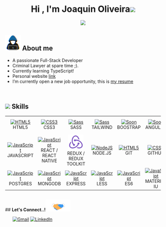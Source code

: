 
<h1 align="center"><b>Hi , I'm Joaquin Oliveira</b><img src="https://media.giphy.com/media/hvRJCLFzcasrR4ia7z/giphy.gif" width="35"></h1>

<p align="center">
  <a href="https://github.com/DenverCoder1/readme-typing-svg"><img src="https://readme-typing-svg.herokuapp.com?font=Time+New+Roman&color=cyan&size=25&center=true&vCenter=true&width=600&height=100&lines=Computer+Science+Students;++;FullStack+Developer;++;Active+Learner/Researcher,;Love+to+learn+new+stuff"></a>
</p>



## <picture><img src = "https://github.com/0xAbdulKhalid/0xAbdulKhalid/raw/main/assets/mdImages/about_me.gif" width = 50px></picture> **About me**



- A passionate Full-Stack Developer
- Criminal Lawyer at spare time ;). 
- Currently learning TypeScript!
- Personal website [link](https://www.joaquinoliveira.com.ar)
- I’m currently open a new job opportunity, this is [my resume](https://docs.google.com/document/d/1W5xZfA0MPoGLISyktRK-LJ3eYy0WwShM/edit?usp=share_link&ouid=105853090924667051230&rtpof=true&sd=true)

<br>

## <img src="https://media2.giphy.com/media/QssGEmpkyEOhBCb7e1/giphy.gif?cid=ecf05e47a0n3gi1bfqntqmob8g9aid1oyj2wr3ds3mg700bl&rid=giphy.gif" width ="25"><b> Skills</b>
<table align="center">
  <tr>
    <td align="center" width="100">
      <a href="#">
        <img src="https://upload.wikimedia.org/wikipedia/commons/6/61/HTML5_logo_and_wordmark.svg" width="50" height="50" alt="HTML5" />
      </a>
      <br>HTML5
    </td>
    <td align="center" width="100">
      <a href="#">
        <img src="https://upload.wikimedia.org/wikipedia/commons/d/d5/CSS3_logo_and_wordmark.svg" width="50" height="50" alt="CSS3" />
      </a>
      <br>CSS3
    </td>
    <td align="center"  width="100">
      <a href="#">
        <img src="https://upload.wikimedia.org/wikipedia/commons/9/96/Sass_Logo_Color.svg" width="50" height="50" alt="Sass" />
      </a>
      <br>SASS
    </td>
    <td align="center"  width="100">
      <a href="#">
        <img src="https://upload.wikimedia.org/wikipedia/commons/d/d5/Tailwind_CSS_Logo.svg" width="50" height="50" alt="Sass" />
      </a>
      <br>TAILWIND
    </td>
    <td align="center" width="100">
      <a href="#">
        <img src="https://cdn.jsdelivr.net/gh/devicons/devicon/icons/bootstrap/bootstrap-original.svg" width="50" height="50" alt="Soon" />
      </a>
      <br>BOOSTRAP
    </td>
    <td align="center" width="100">
      <a href="#">
        <img src="https://cdn.worldvectorlogo.com/logos/angular-icon-1.svg" width="50" height="50" alt="Soon" />
      </a>
      <br>ANGULAR
    </td>
    <td align="center" width="100">
      <a href="#">
        <img src="https://upload.wikimedia.org/wikipedia/commons/3/33/Figma-logo.svg" width="50" height="50" alt="Soon" />
      </a>
      <br>FIGMA
    </td>
     <td align="center" width="100">
      <a href="#">
        <img src="https://w7.pngwing.com/pngs/924/1009/png-transparent-mysql-relational-database-management-system-logo-php-others-orange-logo-mysql-logo.png" width="50" height="50" alt="JavaScript" />
      </a>
      <br>MYSQL
    </td>
  </tr>
  <tr>
    <td align="center" width="100">
      <a href="#">
        <img src="https://upload.wikimedia.org/wikipedia/commons/9/99/Unofficial_JavaScript_logo_2.svg" width="50" height="50" alt="JavaScript" />
      </a>
      <br>JAVASCRIPT
    </td>
    <td align="center" width="100">
      <a href="#">
        <img src="https://cdn.worldvectorlogo.com/logos/react-2.svg" width="50" height="50" alt="JavaScript" />
      </a>
      <br>REACT / REACT NATIVE
    </td>
    <td align="center" width="100">
      <a href="#">
        <img src="https://raw.githubusercontent.com/sachinverma53121/sachinverma53121/master/icons/redux.png" width="50" height="50" alt="Redux" />
      </a>
      <br>REDUX / REDUX TOOLKIT
    </td>
    </td>
    <td align="center" width="100">
      <a href="#">
        <img src="https://upload.wikimedia.org/wikipedia/commons/d/d9/Node.js_logo.svg" width="50" height="50" alt="NodeJS" />
      </a>
      <br>NODE.JS
    </td> 
  <td align="center" width="100">
   <a href="#">
   <img src="https://cdn.jsdelivr.net/gh/devicons/devicon/icons/git/git-original.svg" width="50" height="50" alt="HTML5" />
 </a>
   <br>GIT
  </td>
   <td align="center" width="100">
   <a href="#">
   <img src="https://cdn.jsdelivr.net/gh/devicons/devicon/icons/github/github-original.svg" width="50" height="50" alt="CSS3" />
   </a>
  <br>GITHUB
   </td>
          <td align="center" width="100">
      <a href="#">
        <img src="https://google.github.io/sqlcommenter/images/sequelize-logo.png" width="50" height="50" alt="JavaScript" />
      </a>
      <br>SEQUELIZE
    </td>
<tr>
    <td align="center" width="100">
      <a href="#">
        <img src="https://cdn.jsdelivr.net/gh/devicons/devicon/icons/mysql/mysql-original.svg" width="50" height="50" alt="JavaScript" />
      </a>
      <br>POSTGRES
    </td>
  <td align="center" width="100">
      <a href="#">
        <img src="https://cdn.worldvectorlogo.com/logos/mongodb-icon-1.svg" width="50" height="50" alt="JavaScript" />
      </a>
      <br>MONGODB
    </td>
   <td align="center" width="100">
      <a href="#">
        <img src="https://cdn.worldvectorlogo.com/logos/express-109.svg" width="50" height="50" alt="JavaScript" />
      </a>
      <br>EXPRESS
    </td>
  <td align="center" width="100">
      <a href="#">
        <img src="https://cdn.worldvectorlogo.com/logos/less.svg" width="50" height="50" alt="JavaScript" />
      </a>
      <br>LESS
    </td>
  <td align="center" width="100">
      <a href="#">
        <img src="https://cdn.worldvectorlogo.com/logos/es6.svg" width="50" height="50" alt="JavaScript" />
      </a>
      <br>ES6
    </td>
  <td align="center" width="100">
      <a href="#">
        <img src="https://cdn.worldvectorlogo.com/logos/material-ui-1.svg" width="50" height="50" alt="JavaScript" />
      </a>
      <br>MATERIAL IU
    </td>
   <td align="center" width="100">
      <a href="#">
        <img src="https://w7.pngwing.com/pngs/398/821/png-transparent-firebase-google-google-i-o-icon-thumbnail.png" width="50" height="50" alt="JavaScript" />
      </a>
      <br>FIREBASE
    </td>
  </tr>
</table>
<br>
## <b> Let's Connect..!</b><img src="https://github.com/0xAbdulKhalid/0xAbdulKhalid/raw/main/assets/mdImages/handshake.gif" width ="80">
<br>
<div align='left'>

<ul>

[![Gmail](https://img.shields.io/badge/-Gmail-FF0000?logo=gmail&logoColor=white)](mailto:jsoliveiran@gmail.com)
[![LinkedIn](https://img.shields.io/badge/LinkedIn-%230077B5.svg?logo=linkedin&logoColor=white)](https://www.linkedin.com/in/joaquin-santiago-oliveira/)

